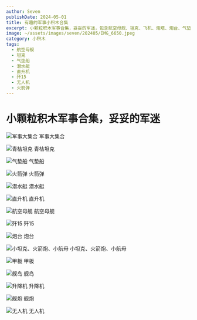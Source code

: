 ```yaml
---
author: Seven
publishDate: 2024-05-01
title: 有趣的军事小积木合集
excerpt: 小颗粒积木军事合集，妥妥的军迷，包含航空母舰、坦克、飞机、炮塔、炮台、气垫船等
image: ~/assets/images/seven/202405/IMG_6650.jpeg
category: 小积木
tags:
  - 航空母舰
  - 坦克
  - 气垫船
  - 潜水艇
  - 直升机
  - 歼15
  - 无人机
  - 火箭弹
---
```


# 小颗粒积木军事合集，妥妥的军迷

![军事大集合](~/assets/images/seven/202405/IMG_6651.jpeg)
军事大集合

![青桔坦克](~/assets/images/seven/202405/IMG_6654.jpeg)
青桔坦克

![气垫船](~/assets/images/seven/202405/IMG_6655.jpeg)
气垫船

![火箭弹](~/assets/images/seven/202405/IMG_6656.jpeg)
火箭弹

![潜水艇](~/assets/images/seven/202405/IMG_6657.jpeg)
潜水艇

![直升机](~/assets/images/seven/202405/IMG_6660.jpeg)
直升机

![航空母舰](~/assets/images/seven/202405/IMG_6661.jpeg)
航空母舰

![歼15](~/assets/images/seven/202405/IMG_6662.jpeg)
歼15

![炮台](~/assets/images/seven/202405/IMG_6663.jpeg)
炮台

![小坦克、火箭炮、小航母](~/assets/images/seven/202405/IMG_6664.jpeg)
小坦克、火箭炮、小航母

![甲板](~/assets/images/seven/202405/IMG_6665.jpeg)
甲板

![舰岛](~/assets/images/seven/202405/IMG_6666.jpeg)
舰岛

![升降机](~/assets/images/seven/202405/IMG_6667.jpeg)
升降机

![舰炮](~/assets/images/seven/202405/IMG_6668.jpeg)
舰炮

![无人机](~/assets/images/seven/202405/IMG_6674.jpeg)
无人机